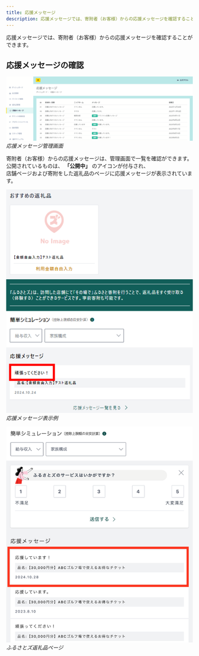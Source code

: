 ```yaml
---
title: 応援メッセージ
description: 応援メッセージでは、寄附者（お客様）からの応援メッセージを確認することができます。
---
```


応援メッセージでは、寄附者（お客様）からの応援メッセージを確認することができます。

## 応援メッセージの確認

![](../../../assets/images/shops_message_01.png)
*応援メッセージ管理画面*

寄附者（お客様）からの応援メッセージは、管理画面で一覧を確認ができます。  
公開されているものは、 **「公開中」** のアイコンが付与され、  
店舗ページおよび寄附をした返礼品のページに応援メッセージが表示されています。  

![ふるさとズ事業者ページ](../../../assets/images/lg_message_06.png)
*応援メッセージ表示例*



![ふるさとズ返礼品ページ](../../../assets/images/shops_message_02.png)
*ふるさとズ返礼品ページ*